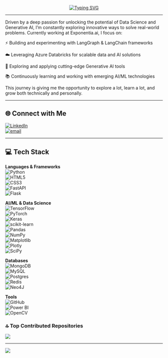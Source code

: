 <p align="center">
  <a href="https://git.io/typing-svg">
    <img 
      src="https://readme-typing-svg.demolab.com?font=Fira+Code&size=28&duration=5000&pause=1000&color=F7F4F1&background=FF640B00&center=true&multiline=true&width=900&lines=%F0%9F%91%8B+Welcome+to+Roshni%27s+GitHub+Profile!" 
      alt="Typing SVG" 
    />
  </a>
</p>

---

Driven by a deep passion for unlocking the potential of Data Science and Generative AI, I’m constantly exploring innovative ways to solve real-world problems.
Currently working at Exponentia.ai, I focus on:

⚡ Building and experimenting with LangGraph & LangChain frameworks

☁️ Leveraging Azure Databricks for scalable data and AI solutions

🤖 Exploring and applying cutting-edge Generative AI tools

📚 Continuously learning and working with emerging AI/ML technologies  

This journey is giving me the opportunity to explore a lot, learn a lot, and grow both technically and personally.

---

## 🌐 Connect with Me

[![LinkedIn](https://img.shields.io/badge/LinkedIn-%230077B5.svg?logo=linkedin&logoColor=white)](https://www.linkedin.com/in/roshnipanda/)  
[![email](https://img.shields.io/badge/Email-D14836?logo=gmail&logoColor=white)](mailto:roshnipanda26@gmail.com)

---

## 💻 Tech Stack

**Languages & Frameworks**  
![Python](https://img.shields.io/badge/python-3670A0?style=for-the-badge&logo=python&logoColor=ffdd54)  
![HTML5](https://img.shields.io/badge/html5-%23E34F26.svg?style=for-the-badge&logo=html5&logoColor=white)  
![CSS3](https://img.shields.io/badge/css3-%231572B6.svg?style=for-the-badge&logo=css3&logoColor=white)  
![FastAPI](https://img.shields.io/badge/FastAPI-005571?style=for-the-badge&logo=fastapi)  
![Flask](https://img.shields.io/badge/flask-%23000.svg?style=for-the-badge&logo=flask&logoColor=white)  

**AI/ML & Data Science**  
![TensorFlow](https://img.shields.io/badge/TensorFlow-%23FF6F00.svg?style=for-the-badge&logo=TensorFlow&logoColor=white)  
![PyTorch](https://img.shields.io/badge/PyTorch-%23EE4C2C.svg?style=for-the-badge&logo=PyTorch&logoColor=white)  
![Keras](https://img.shields.io/badge/Keras-%23D00000.svg?style=for-the-badge&logo=Keras&logoColor=white)  
![scikit-learn](https://img.shields.io/badge/scikit--learn-%23F7931E.svg?style=for-the-badge&logo=scikit-learn&logoColor=white)  
![Pandas](https://img.shields.io/badge/pandas-%23150458.svg?style=for-the-badge&logo=pandas&logoColor=white)  
![NumPy](https://img.shields.io/badge/numpy-%23013243.svg?style=for-the-badge&logo=numpy&logoColor=white)  
![Matplotlib](https://img.shields.io/badge/Matplotlib-%23ffffff.svg?style=for-the-badge&logo=Matplotlib&logoColor=black)  
![Plotly](https://img.shields.io/badge/Plotly-%233F4F75.svg?style=for-the-badge&logo=plotly&logoColor=white)  
![SciPy](https://img.shields.io/badge/SciPy-%230C55A5.svg?style=for-the-badge&logo=scipy&logoColor=%white)  

**Databases**  
![MongoDB](https://img.shields.io/badge/MongoDB-%234ea94b.svg?style=for-the-badge&logo=mongodb&logoColor=white)  
![MySQL](https://img.shields.io/badge/mysql-4479A1.svg?style=for-the-badge&logo=mysql&logoColor=white)  
![Postgres](https://img.shields.io/badge/postgres-%23316192.svg?style=for-the-badge&logo=postgresql&logoColor=white)  
![Redis](https://img.shields.io/badge/redis-%23DD0031.svg?style=for-the-badge&logo=redis&logoColor=white)  
![Neo4J](https://img.shields.io/badge/Neo4j-008CC1?style=for-the-badge&logo=neo4j&logoColor=white)

**Tools**  
![GitHub](https://img.shields.io/badge/github-%23121011.svg?style=for-the-badge&logo=github&logoColor=white)  
![Power BI](https://img.shields.io/badge/power_bi-F2C811?style=for-the-badge&logo=powerbi&logoColor=black)  
![OpenCV](https://img.shields.io/badge/opencv-%23white.svg?style=for-the-badge&logo=opencv&logoColor=white)



### 🔝 Top Contributed Repositories

![](https://github-contributor-stats.vercel.app/api?username=pandaroshni&limit=5&theme=dark&combine_all_yearly_contributions=true)

---

[![](https://visitcount.itsvg.in/api?id=pandaroshni&icon=0&color=0)](https://visitcount.itsvg.in)

<!-- Proudly created with GPRM ( https://gprm.itsvg.in ) -->
